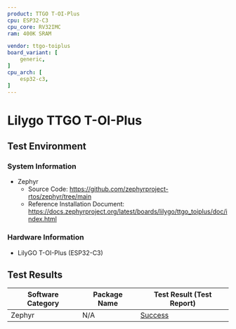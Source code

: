 ```yaml
---
product: TTGO T-OI-Plus
cpu: ESP32-C3
cpu_core: RV32IMC
ram: 400K SRAM

vendor: ttgo-toiplus
board_variant: [
    generic,
]
cpu_arch: [
    esp32-c3,
]
---
```


# Lilygo TTGO T-OI-Plus

## Test Environment

### System Information

- Zephyr
    - Source Code: https://github.com/zephyrproject-rtos/zephyr/tree/main
    - Reference Installation Document: https://docs.zephyrproject.org/latest/boards/lilygo/ttgo_toiplus/doc/index.html

### Hardware Information

- LilyGO T-OI-Plus (ESP32-C3)

## Test Results

| Software Category | Package Name | Test Result (Test Report) |
| ----------------- | ------------ | ------------------------- |
| Zephyr            | N/A          | [Success][Zephyr]         |

[Zephyr]: ./Zephyr/README.md
